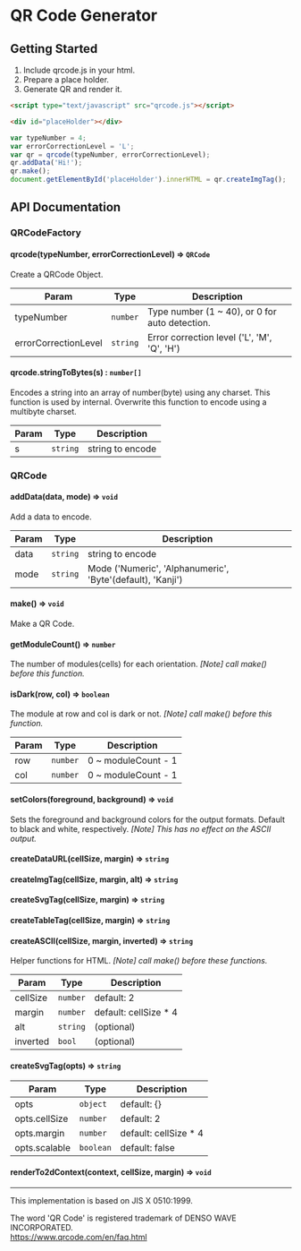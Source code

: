 QR Code Generator
===

## Getting Started

1. Include qrcode.js in your html.
2. Prepare a place holder.
3. Generate QR and render it.

```html
<script type="text/javascript" src="qrcode.js"></script>
```
```html
<div id="placeHolder"></div>
```
```javascript
var typeNumber = 4;
var errorCorrectionLevel = 'L';
var qr = qrcode(typeNumber, errorCorrectionLevel);
qr.addData('Hi!');
qr.make();
document.getElementById('placeHolder').innerHTML = qr.createImgTag();
```
## API Documentation

### QRCodeFactory

#### qrcode(typeNumber, errorCorrectionLevel) => <code>QRCode</code>
Create a QRCode Object.

| Param                | Type                | Description                                    |
| ---------------------| ------------------- | ---------------------------------------------- |
| typeNumber           | <code>number</code> | Type number (1 ~ 40), or 0 for auto detection. |
| errorCorrectionLevel | <code>string</code> | Error correction level ('L', 'M', 'Q', 'H')    |

#### qrcode.stringToBytes(s) : <code>number[]</code>
Encodes a string into an array of number(byte) using any charset.
This function is used by internal.
Overwrite this function to encode using a multibyte charset.

| Param  | Type                | Description      |
| ------ | ------------------- | ---------------- |
| s      | <code>string</code> | string to encode |

### QRCode

#### addData(data, mode) => <code>void</code>
Add a data to encode.

| Param  | Type                | Description                                                |
| ------ | ------------------- | ---------------------------------------------------------- |
| data   | <code>string</code> | string to encode                                           |
| mode   | <code>string</code> | Mode ('Numeric', 'Alphanumeric', 'Byte'(default), 'Kanji') |

#### make() => <code>void</code>
Make a QR Code.

#### getModuleCount() => <code>number</code>
The number of modules(cells) for each orientation.
_[Note] call make() before this function._

#### isDark(row, col) => <code>boolean</code>
The module at row and col is dark or not.
_[Note] call make() before this function._

| Param | Type                | Description         |
| ----- | ------------------- | ------------------- |
| row   | <code>number</code> | 0 ~ moduleCount - 1 |
| col   | <code>number</code> | 0 ~ moduleCount - 1 |

#### setColors(foreground, background) => <code>void</code>
Sets the foreground and background colors for the output formats. Default to black and white, respectively.
_[Note] This has no effect on the ASCII output._

#### createDataURL(cellSize, margin) => <code>string</code>
#### createImgTag(cellSize, margin, alt) => <code>string</code>
#### createSvgTag(cellSize, margin) => <code>string</code>
#### createTableTag(cellSize, margin) => <code>string</code>
#### createASCII(cellSize, margin, inverted) => <code>string</code>
Helper functions for HTML.
 _[Note] call make() before these functions._

| Param    | Type                | Description           |
| -------- | ------------------- | --------------------- |
| cellSize | <code>number</code> | default: 2            |
| margin   | <code>number</code> | default: cellSize * 4 |
| alt      | <code>string</code> | (optional)            |
| inverted | <code>bool</code>   | (optional)            |

#### createSvgTag(opts) => <code>string</code>

| Param         | Type                 | Description           |
| ------------- | -------------------- | --------------------- |
| opts          | <code>object</code>  | default: {}           |
| opts.cellSize | <code>number</code>  | default: 2            |
| opts.margin   | <code>number</code>  | default: cellSize * 4 |
| opts.scalable | <code>boolean</code> | default: false        |

#### renderTo2dContext(context, cellSize, margin) => <code>void</code>

----

This implementation is based on JIS X 0510:1999.

The word 'QR Code' is registered trademark of DENSO WAVE INCORPORATED.<br>
https://www.qrcode.com/en/faq.html
